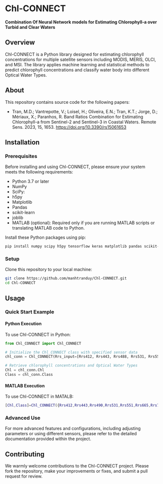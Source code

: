 # Chl-CONNECT
**Combination Of Neural Network models for Estimating Chlorophyll-a over Turbid and Clear Waters**

## Overview
Chl-CONNECT is a Python library designed for estimating chlorophyll concentrations for multiple satellite sensors including MODIS, MERIS, OLCI, and MSI. 
The library applies machine learning and statistical methods to predict chlorophyll concentrations and classify water body into different Optical Water Types.
## About
This repository contains source code for the following papers:
* Tran, M.D.; Vantrepotte, V.; Loisel, H.; Oliveira, E.N.; Tran, K.T.; Jorge, D.; Mériaux, X.; Paranhos, R. Band Ratios Combination for Estimating Chlorophyll-a from Sentinel-2 and Sentinel-3 in Coastal Waters. Remote Sens. 2023, 15, 1653. https://doi.org/10.3390/rs15061653

## Installation

### Prerequisites
Before installing and using Chl-CONNECT, please ensure your system meets the following requirements:
- Python 3.7 or later
- NumPy
- SciPy:
- h5py
- Matplotlib
- Pandas
- scikit-learn
- joblib
- MATLAB (optional): Required only if you are running MATLAB scripts or translating MATLAB code to Python.

Install these Python packages using pip:
```bash
pip install numpy scipy h5py tensorflow keras matplotlib pandas scikit-learn joblib
```

### Setup
Clone this repository to your local machine:
```bash
git clone https://github.com/manhtranduy/Chl-CONNECT.git
cd Chl-CONNECT
```

## Usage

### Quick Start Example
#### Python Execution
To use Chl-CONNECT in Python:
```python
from Chl_CONNECT import Chl_CONNECT

# Initialize the Chl_CONNECT class with specified sensor data
chl_conn = Chl_CONNECT(Rrs_input=[Rrs412, Rrs443, Rrs488, Rrs531, Rrs551, Rrs667, Rrs748], sensor='MODIS')

# Retrieve chlorophyll concentrations and Optical Water Types
Chl = chl_conn.Chl
Class = chl_conn.Class
```

#### MATLAB Execution
To use Chl-CONNECT in MATALB:
```MATLAB
[Chl,Class]=Chl_CONNECT({Rrs412,Rrs443,Rrs490,Rrs531,Rrs551,Rrs665,Rrs748});
```


### Advanced Use
For more advanced features and configurations, including adjusting parameters or using different sensors, please refer to the detailed documentation provided within the project.

## Contributing
We warmly welcome contributions to the Chl-CONNECT project. Please fork the repository, make your improvements or fixes, and submit a pull request for review.
